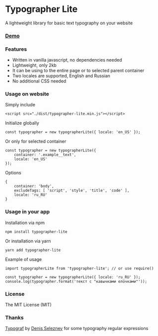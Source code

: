 # Typographer Lite

A lightweight library for basic text typography on your website

### [Demo](https://sulyagin.github.io/typographer-lite/)

### Features

* Written in vanilla javascript, no dependencies needed
* Lightweight, only 2kb
* It can be using to the entire page or to selected parent container
* Two locales are supported, English and Russian
* No additional CSS needed

### Usage on website

Simply include

```<script src="./dist/typographer-lite.min.js"></script>```

Initialize globally

```const typographer = new typographerLite({ locale: 'en_US' });```

Or only for selected container

```
const typographer = new typographerLite({
    container: '.example__text',
    locale: 'en_US'
});
```

Options

```
{
    container: 'body',
    excludeTags: [ 'script', 'style', 'title', 'code' ],
    locale: 'ru_RU'
}
```

### Usage in your app

Installation via npm

```npm install typographer-lite```

Or installation via yarn

```yarn add typographer-lite```

Example of usage

```
import typographerLite from 'typographer-lite'; // or use require()

const typographer = new typographerLite({ locale: 'ru_RU' });
console.log(typographer.format('текст с "кавычками елочками"'));
```

### License

The MIT License (MIT)

### Thanks

[Typograf](https://github.com/typograf) by [Denis Seleznev](https://github.com/hcodes) for some typography regular expressions
